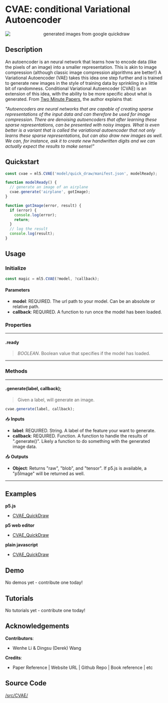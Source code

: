 # CVAE: conditional Variational Autoencoder


<center>
    <img style="display:block; max-height:20rem" alt="generated images from google quickdraw" src="https://via.placeholder.com/150">
</center>


## Description

An autoencoder is an neural network that learns how to encode data (like the pixels of an image) into a smaller representation. This is akin to image compression (although classic image compression algorithms are better!) A Variational Autoencoder (VAE) takes this idea one step further and is trained to generate new images in the style of training data by sprinkling in a little bit of randomness. Conditional Variational Autoencoder (CVAE) is an extension of this idea, with the ability to be more specific about what is generated. From [Two Minute Papers](https://www.youtube.com/watch?v=Rdpbnd0pCiI), the author explains that: <br/>

*\"Autoencoders are neural networks that are capable of creating sparse representations of the input data and can therefore be used for image compression. There are denoising autoencoders that after learning these sparse representations, can be presented with noisy images. What is even better is a variant that is called the variational autoencoder that not only learns these sparse representations, but can also draw new images as well. We can, for instance, ask it to create new handwritten digits and we can actually expect the results to make sense!"*


## Quickstart

```js
const cvae = ml5.CVAE('model/quick_draw/manifest.json', modelReady);

function modelReady() {
  // generate an image of an airplane
  cvae.generate('airplane', gotImage);
}

function gotImage(error, result) {
  if (error) {
    console.log(error);
    return;
  }
  // log the result
  console.log(result);
}
```


## Usage

### Initialize

```js
const magic = ml5.CVAE(?model, ?callback);
```

#### Parameters
* **model**: REQUIRED. The url path to your model. Can be an absolute or relative path.
* **callback**: REQUIRED. A function to run once the model has been loaded.


### Properties

***
#### .ready
> *BOOLEAN*. Boolean value that specifies if the model has loaded.
***


### Methods


***
#### .generate(label, callback);
> Given a label, will generate an image.

```js
cvae.generate(label, callback);
```

📥 **Inputs**

* **label**: REQUIRED. String. A label of the feature your want to generate.
* **callback**: REQUIRED. Function. A function to handle the results of ".generate()". Likely a function to do something with the generated image data.

📤 **Outputs**

* **Object**: Returns "raw", "blob", and "tensor". If p5.js is available, a "p5Image" will be returned as well.

***






## Examples

**p5.js**
* [CVAE_QuickDraw](https://github.com/ml5js/ml5-examples/tree/development/p5js/CVAE/CVAE_QuickDraw)

**p5 web editor**
* [CVAE_QuickDraw](https://editor.p5js.org/ml5/sketches/CVAE_QuickDraw)

**plain javascript**
* [CVAE_QuickDraw](https://github.com/ml5js/ml5-examples/tree/development/javascript/CVAE/CVAE_QuickDraw)


## Demo

No demos yet - contribute one today!

## Tutorials

No tutorials yet - contribute one today!

## Acknowledgements

**Contributors**:
  * Wenhe Li & Dingsu (Derek) Wang

**Credits**:
  * Paper Reference | Website URL | Github Repo | Book reference | etc


## Source Code

[/src/CVAE/](https://github.com/ml5js/ml5-library/tree/development/src/CVAE)
